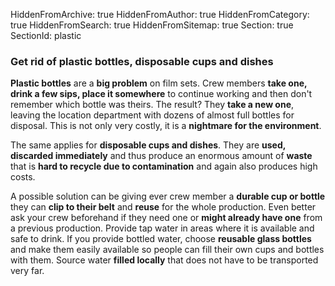HiddenFromArchive: true
HiddenFromAuthor: true
HiddenFromCategory: true
HiddenFromSearch: true
HiddenFromSitemap: true
Section: true
SectionId: plastic

### Get rid of plastic bottles, disposable cups and dishes

**Plastic bottles** are a **big problem** on film sets. Crew members **take one, drink a few sips, place it somewhere** to continue working and then don't remember which bottle was theirs. The result? They **take a new one**, leaving the location department with dozens of almost full bottles for disposal. This is not only very costly, it is a **nightmare for the environment**.

The same applies for **disposable cups and dishes**. They are **used, discarded immediately** and thus produce an enormous amount of **waste** that is **hard to recycle due to contamination** and again also produces high costs.

A possible solution can be giving ever crew member a **durable cup or bottle** they can **clip to their belt** and **reuse** for the whole production. Even better ask your crew beforehand if they need one or **might already have one** from a previous production. Provide tap water in areas where it is available and safe to drink. If you provide bottled water, choose **reusable glass bottles** and make them easily available so people can fill their own cups and bottles with them. Source water **filled locally** that does not have to be transported very far.
